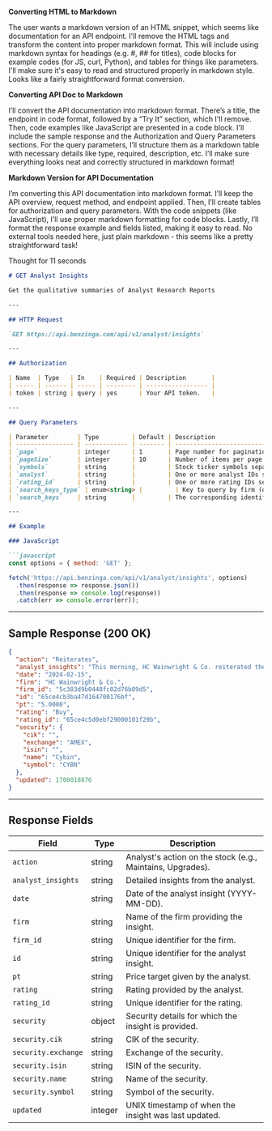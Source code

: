**Converting HTML to Markdown**

The user wants a markdown version of an HTML snippet, which seems like documentation for an API endpoint. I'll remove the HTML tags and transform the content into proper markdown format. This will include using markdown syntax for headings (e.g. #, ## for titles), code blocks for example codes (for JS, curl, Python), and tables for things like parameters. I'll make sure it's easy to read and structured properly in markdown style. Looks like a fairly straightforward format conversion.

**Converting API Doc to Markdown**

I’ll convert the API documentation into markdown format. There’s a title, the endpoint in code format, followed by a “Try It” section, which I'll remove. Then, code examples like JavaScript are presented in a code block. I'll include the sample response and the Authorization and Query Parameters sections. For the query parameters, I’ll structure them as a markdown table with necessary details like type, required, description, etc. I’ll make sure everything looks neat and correctly structured in markdown format!

**Markdown Version for API Documentation**

I’m converting this API documentation into markdown format. I’ll keep the API overview, request method, and endpoint applied. Then, I’ll create tables for authorization and query parameters. With the code snippets (like JavaScript), I’ll use proper markdown formatting for code blocks. Lastly, I’ll format the response example and fields listed, making it easy to read. No external tools needed here, just plain markdown - this seems like a pretty straightforward task!


Thought for 11 seconds


````markdown
# GET Analyst Insights

Get the qualitative summaries of Analyst Research Reports

---

## HTTP Request

`GET https://api.benzinga.com/api/v1/analyst/insights`

---

## Authorization

| Name  | Type   | In    | Required | Description       |
| ----- | ------ | ----- | -------- | ----------------- |
| token | string | query | yes      | Your API token.   |

---

## Query Parameters

| Parameter        | Type         | Default | Description                                                                                   |
| ---------------- | ------------ | ------- | --------------------------------------------------------------------------------------------- |
| `page`           | integer      | 1       | Page number for pagination.                                                                   |
| `pageSize`       | integer      | 10      | Number of items per page.                                                                     |
| `symbols`        | string       |         | Stock ticker symbols separated by commas.                                                     |
| `analyst`        | string       |         | One or more analyst IDs separated by commas.                                                  |
| `rating_id`      | string       |         | One or more rating IDs separated by commas.                                                   |
| `search_keys_type` | enum<string> |         | Key to query by firm (options: `firm_id`, `firm`).                                            |
| `search_keys`    | string       |         | The corresponding identifier value when using `search_keys_type`.                             |

---

## Example

### JavaScript

```javascript
const options = { method: 'GET' };

fetch('https://api.benzinga.com/api/v1/analyst/insights', options)
  .then(response => response.json())
  .then(response => console.log(response))
  .catch(err => console.error(err));
````

---

## Sample Response (200 OK)

```json
{
  "action": "Reiterates",
  "analyst_insights": "This morning, HC Wainwright & Co. reiterated their Buy rating on Cybin's stock with a price target of $5.0000.\n\n- **Advancing Clinical Pipeline:** Cybin is making significant strides in its clinical development programs, with a focus on progressing CYB003 for major depressive disorder (MDD) and CYB004 for generalized anxiety disorder (GAD) into the next phases of clinical trials. The company plans to report three-month efficacy data from a Phase 2 trial of CYB003 and is preparing for an end-of-Phase 2 meeting with the FDA, demonstrating a clear path forward for these programs.\n\n- **Positive Valuation Model:** HC Wainwright & Co. employs a discounted cash flow (DCF)-based valuation methodology, assigning a 55% probability of success for CYB003 in treating MDD and a 45% probability for CYB004 in treating GAD. These probabilities, along with planned equity raises and a conservative discount rate, support a $5 price target, suggesting confidence in Cybin’s potential market value and future revenue generation capabilities from these treatments.\n\n- **Strategic Regulatory Milestones:** Cybin has received FDA clearance to initiate a Phase 2a trial evaluating CYB004 in GAD, expected to start in 1Q24. This clearance, coupled with the planned end-of-Phase 2 meeting for CYB003, indicates regulatory progress and positions Cybin favorably for advancing its therapeutic candidates through the clinical development process, ultimately enhancing shareholder value.",
  "date": "2024-02-15",
  "firm": "HC Wainwright & Co.",
  "firm_id": "5c383d9b0448fc02d76b09d5",
  "id": "65ce4cb3ba47d164700176bf",
  "pt": "5.0000",
  "rating": "Buy",
  "rating_id": "65ce4c5d0ebf29000101f29b",
  "security": {
    "cik": "",
    "exchange": "AMEX",
    "isin": "",
    "name": "Cybin",
    "symbol": "CYBN"
  },
  "updated": 1708018876
}
```

---

## Response Fields

| Field               | Type    | Description                                                |
| ------------------- | ------- | ---------------------------------------------------------- |
| `action`            | string  | Analyst's action on the stock (e.g., Maintains, Upgrades). |
| `analyst_insights`  | string  | Detailed insights from the analyst.                        |
| `date`              | string  | Date of the analyst insight (YYYY-MM-DD).                  |
| `firm`              | string  | Name of the firm providing the insight.                    |
| `firm_id`           | string  | Unique identifier for the firm.                            |
| `id`                | string  | Unique identifier for the analyst insight.                 |
| `pt`                | string  | Price target given by the analyst.                         |
| `rating`            | string  | Rating provided by the analyst.                            |
| `rating_id`         | string  | Unique identifier for the rating.                          |
| `security`          | object  | Security details for which the insight is provided.        |
| `security.cik`      | string  | CIK of the security.                                       |
| `security.exchange` | string  | Exchange of the security.                                  |
| `security.isin`     | string  | ISIN of the security.                                      |
| `security.name`     | string  | Name of the security.                                      |
| `security.symbol`   | string  | Symbol of the security.                                    |
| `updated`           | integer | UNIX timestamp of when the insight was last updated.       |

```
```
